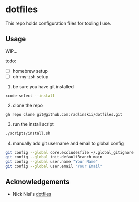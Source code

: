 # dotfiles

This repo holds configuration files for tooling I use.

## Usage

WIP...

todo:

-   [ ] homebrew setup
-   [ ] oh-my-zsh setup

1. be sure you have git installed

```sh
xcode-select --install
```

2. clone the repo

```sh
gh repo clone git@github.com:radlinskii/dotfiles.git
```

3. run the install script

```sh
./scripts/install.sh
```

4. manually add git username and email to global config

```sh
git config --global core.excludesfile ~/.global_gitignore
git config --global init.defaultBranch main
git config --global user.name "Your Name"
git config --global user.email "Your Email"
```

## Acknowledgements

-   Nick Nisi's [dotfiles](https://github.com/nicknisi/dotfiles)
